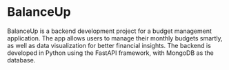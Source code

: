 # BalanceUp
BalanceUp is a backend development project for a budget management application.   The app allows users to manage their monthly budgets smartly, as well as data visualization for better financial insights. The backend is developed in Python using the FastAPI framework, with MongoDB as the database.
